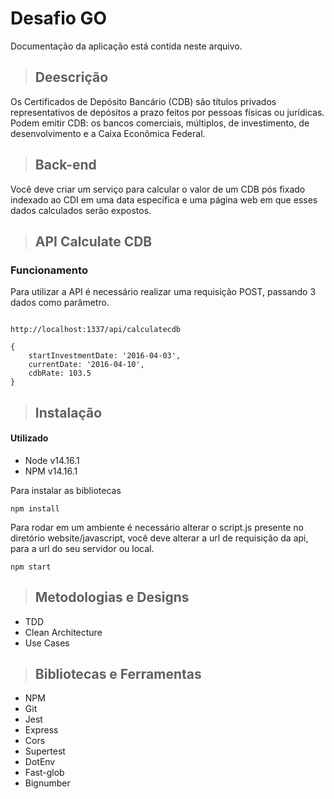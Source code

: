 # Desafio GO
Documentação da aplicação está contida neste arquivo.
> ## Deescrição
<p>Os Certificados de Depósito Bancário (CDB) são títulos privados representativos de depósitos a prazo feitos por pessoas físicas ou jurídicas. Podem emitir CDB: os bancos comerciais, múltiplos, de investimento, de desenvolvimento e a Caixa Econômica Federal.</p>

>## Back-end
<p>Você deve criar um serviço para calcular o valor de um CDB pós fixado indexado ao CDI em uma data específica e uma página web em que esses dados calculados serão expostos.</p>

> ## API Calculate CDB
### Funcionamento

Para utilizar a API é necessário realizar uma requisição POST, passando 3 dados como parâmetro.
```

http://localhost:1337/api/calculatecdb

``` 

```
{
    startInvestmentDate: '2016-04-03',
    currentDate: '2016-04-10',
    cdbRate: 103.5
}
```

> ## Instalação
#### Utilizado
- Node v14.16.1
- NPM v14.16.1

Para instalar as bibliotecas
```
npm install
```

Para rodar em um ambiente é necessário alterar o script.js presente no diretório website/javascript, você deve alterar a url de requisição da api, para a url do seu servidor ou local.
```
npm start

```
> ## Metodologias e Designs

* TDD
* Clean Architecture
* Use Cases

> ## Bibliotecas e Ferramentas

* NPM
* Git
* Jest
* Express
* Cors
* Supertest
* DotEnv
* Fast-glob
* Bignumber 
